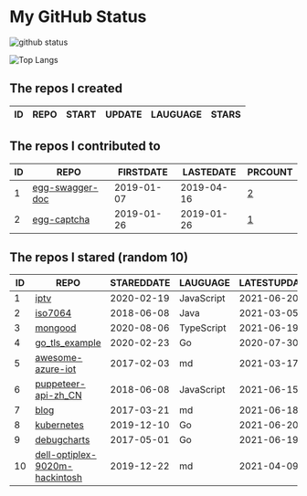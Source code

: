 # My GitHub Status

<img src="https://github-readme-stats-1.yihong0618.vercel.app/api?username=jc-lathander&show_icons=true&&&hide_title=true&count_private=true" alt="github status" />

![Top Langs](https://github-readme-stats-1.yihong0618.vercel.app/api/top-langs/?username=jc-lathander&layout=compact)

<!--START_SECTION:my_github-->
## The repos I created
| ID | REPO | START | UPDATE | LAUGUAGE | STARS |
|----|------|-------|--------|----------|-------|

## The repos I contributed to
| ID |                                REPO                                | FIRSTDATE  | LASTEDATE  |                                          PRCOUNT                                           |
|----|--------------------------------------------------------------------|------------|------------|--------------------------------------------------------------------------------------------|
|  1 | [egg-swagger-doc](https://github.com/Yanshijie-EL/egg-swagger-doc) | 2019-01-07 | 2019-04-16 | [2](https://github.com/Yanshijie-EL/egg-swagger-doc/pulls?q=is%3Apr+author%3Ajc-lathander) |
|  2 | [egg-captcha](https://github.com/Raoul1996/egg-captcha)            | 2019-01-26 | 2019-01-26 | [1](https://github.com/Raoul1996/egg-captcha/pulls?q=is%3Apr+author%3Ajc-lathander)        |

## The repos I stared (random 10)
| ID |                                             REPO                                              | STAREDDATE |  LAUGUAGE  | LATESTUPDATE |
|----|-----------------------------------------------------------------------------------------------|------------|------------|--------------|
|  1 | [iptv](https://github.com/iptv-org/iptv)                                                      | 2020-02-19 | JavaScript | 2021-06-20   |
|  2 | [iso7064](https://github.com/danieltwagner/iso7064)                                           | 2018-06-08 | Java       | 2021-03-05   |
|  3 | [mongood](https://github.com/renzholy/mongood)                                                | 2020-08-06 | TypeScript | 2021-06-19   |
|  4 | [go_tls_example](https://github.com/michelia/go_tls_example)                                  | 2020-02-23 | Go         | 2020-07-30   |
|  5 | [awesome-azure-iot](https://github.com/formulahendry/awesome-azure-iot)                       | 2017-02-03 | md         | 2021-03-17   |
|  6 | [puppeteer-api-zh_CN](https://github.com/zhaoqize/puppeteer-api-zh_CN)                        | 2018-06-08 | JavaScript | 2021-06-15   |
|  7 | [blog](https://github.com/fouber/blog)                                                        | 2017-03-21 | md         | 2021-06-18   |
|  8 | [kubernetes](https://github.com/kubernetes/kubernetes)                                        | 2019-12-10 | Go         | 2021-06-20   |
|  9 | [debugcharts](https://github.com/mkevac/debugcharts)                                          | 2017-05-01 | Go         | 2021-06-19   |
| 10 | [dell-optiplex-9020m-hackintosh](https://github.com/mingcheng/dell-optiplex-9020m-hackintosh) | 2019-12-22 | md         | 2021-04-09   |

<!--END_SECTION:my_github-->
